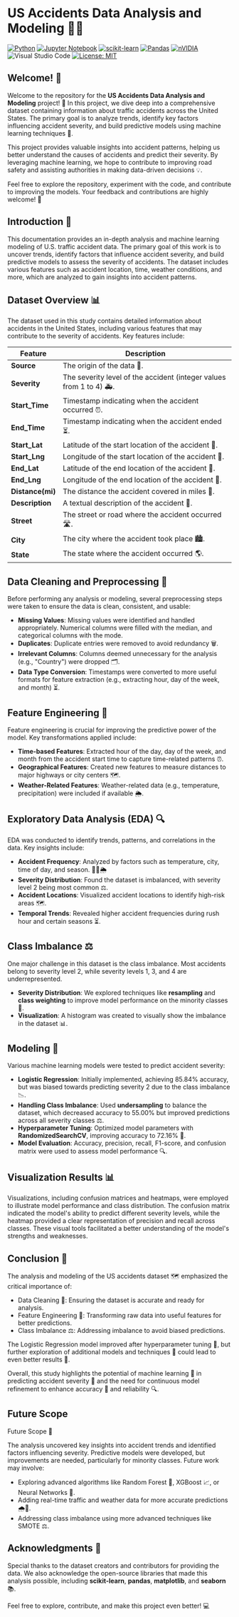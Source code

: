 # US Accidents Data Analysis and Modeling 🚗🚦
[![Python](https://img.shields.io/badge/python-3670A0?logo=python&logoColor=ffdd54)](https://www.python.org)
[![Jupyter Notebook](https://img.shields.io/badge/jupyter-%23FA0F00.svg?logo=jupyter&logoColor=white)](https://jupyter.org)
[![scikit-learn](https://img.shields.io/badge/scikit--learn-%23F7931E.svg?logo=scikit-learn&logoColor=white)](https://scikit-learn.org/stable/index.html)
[![Pandas](https://img.shields.io/badge/pandas-%23150458.svg?logo=pandas&logoColor=white)](https://pandas.pydata.org)
[![nVIDIA](https://img.shields.io/badge/nVIDIA-%2376B900.svg?logo=nVIDIA&logoColor=white)](https://www.nvidia.com/en-in/geforce/)  
![Visual Studio Code](https://img.shields.io/badge/Visual%20Studio%20Code-0078d7.svg?logo=visual-studio-code&logoColor=white)
[![License: MIT](https://img.shields.io/badge/License-MIT-yellow.svg)](https://opensource.org/licenses/MIT)

## Welcome! 🎉

Welcome to the repository for the **US Accidents Data Analysis and Modeling** project! 🚗 In this project, we dive deep into a comprehensive dataset containing information about traffic accidents across the United States. The primary goal is to analyze trends, identify key factors influencing accident severity, and build predictive models using machine learning techniques 🤖.

This project provides valuable insights into accident patterns, helping us better understand the causes of accidents and predict their severity. By leveraging machine learning, we hope to contribute to improving road safety and assisting authorities in making data-driven decisions 💡. 

Feel free to explore the repository, experiment with the code, and contribute to improving the models. Your feedback and contributions are highly welcome! 🙌


## Introduction 📖

This documentation provides an in-depth analysis and machine learning modeling of U.S. traffic accident data. The primary goal of this work is to uncover trends, identify factors that influence accident severity, and build predictive models to assess the severity of accidents. The dataset includes various features such as accident location, time, weather conditions, and more, which are analyzed to gain insights into accident patterns.

## Dataset Overview 📊

The dataset used in this study contains detailed information about accidents in the United States, including various features that may contribute to the severity of accidents. Key features include:

| **Feature**         | **Description**                                                       |
|---------------------|-----------------------------------------------------------------------|
| **Source**          | The origin of the data 📡.                                            |
| **Severity**        | The severity level of the accident (integer values from 1 to 4) 🚑.  |
| **Start_Time**      | Timestamp indicating when the accident occurred ⏰.                   |
| **End_Time**        | Timestamp indicating when the accident ended ⏳.                      |
| **Start_Lat**       | Latitude of the start location of the accident 📍.                    |
| **Start_Lng**       | Longitude of the start location of the accident 📍.                   |
| **End_Lat**         | Latitude of the end location of the accident 📍.                      |
| **End_Lng**         | Longitude of the end location of the accident 📍.                     |
| **Distance(mi)**    | The distance the accident covered in miles 🚗.                        |
| **Description**     | A textual description of the accident 📝.                             |
| **Street**          | The street or road where the accident occurred 🛣️.                    |
| **City**            | The city where the accident took place 🏙️.                           |
| **State**           | The state where the accident occurred 🌎.                             |

## Data Cleaning and Preprocessing 🧹

Before performing any analysis or modeling, several preprocessing steps were taken to ensure the data is clean, consistent, and usable:

- **Missing Values**: Missing values were identified and handled appropriately. Numerical columns were filled with the median, and categorical columns with the mode.
- **Duplicates**: Duplicate entries were removed to avoid redundancy 🗑️.
- **Irrelevant Columns**: Columns deemed unnecessary for the analysis (e.g., "Country") were dropped 🗂️.
- **Data Type Conversion**: Timestamps were converted to more useful formats for feature extraction (e.g., extracting hour, day of the week, and month) ⏳.

## Feature Engineering 🔧

Feature engineering is crucial for improving the predictive power of the model. Key transformations applied include:

- **Time-based Features**: Extracted hour of the day, day of the week, and month from the accident start time to capture time-related patterns ⏰.
- **Geographical Features**: Created new features to measure distances to major highways or city centers 🗺️.
- **Weather-Related Features**: Weather-related data (e.g., temperature, precipitation) were included if available 🌦️.

## Exploratory Data Analysis (EDA) 🔍

EDA was conducted to identify trends, patterns, and correlations in the data. Key insights include:

- **Accident Frequency**: Analyzed by factors such as temperature, city, time of day, and season. 🚶‍♂️🌦️
- **Severity Distribution**: Found the dataset is imbalanced, with severity level 2 being most common ⚖️.
- **Accident Locations**: Visualized accident locations to identify high-risk areas 🗺️.
- **Temporal Trends**: Revealed higher accident frequencies during rush hour and certain seasons ⏳.

## Class Imbalance ⚖️

One major challenge in this dataset is the class imbalance. Most accidents belong to severity level 2, while severity levels 1, 3, and 4 are underrepresented.

- **Severity Distribution**: We explored techniques like **resampling** and **class weighting** to improve model performance on the minority classes 🎯.
- **Visualization**: A histogram was created to visually show the imbalance in the dataset 📊.

## Modeling 🧠

Various machine learning models were tested to predict accident severity:

- **Logistic Regression**: Initially implemented, achieving 85.84% accuracy, but was biased towards predicting severity 2 due to the class imbalance 📉.
- **Handling Class Imbalance**: Used **undersampling** to balance the dataset, which decreased accuracy to 55.00% but improved predictions across all severity classes ⚖️.
- **Hyperparameter Tuning**: Optimized model parameters with **RandomizedSearchCV**, improving accuracy to 72.16% 🔧.
- **Model Evaluation**: Accuracy, precision, recall, F1-score, and confusion matrix were used to assess model performance 🔍.


## Visualization Results 📊

Visualizations, including confusion matrices and heatmaps, were employed to illustrate model performance and class distribution. The confusion matrix indicated the model's ability to predict different severity levels, while the heatmap provided a clear representation of precision and recall across classes. These visual tools facilitated a better understanding of the model's strengths and weaknesses.

## Conclusion 🎯

The analysis and modeling of the US accidents dataset 🗺️ emphasized the critical importance of:

- Data Cleaning 🧹: Ensuring the dataset is accurate and ready for analysis.
- Feature Engineering 🔧: Transforming raw data into useful features for better predictions.
- Class Imbalance ⚖️: Addressing imbalance to avoid biased predictions.

The Logistic Regression model improved after hyperparameter tuning 🔧, but further exploration of additional models and techniques 🤖 could lead to even better results 🚀.

Overall, this study highlights the potential of machine learning 🤖 in predicting accident severity 🚗 and the need for continuous model refinement to enhance accuracy 🎯 and reliability 🔍.

## Future Scope

Future Scope 🚀

The analysis uncovered key insights into accident trends and identified factors influencing severity. Predictive models were developed, but improvements are needed, particularly for minority classes. Future work may involve:

- Exploring advanced algorithms like Random Forest 🌲, XGBoost 📈, or Neural Networks 🧠.
- Adding real-time traffic and weather data for more accurate predictions 🌧️🚗.
- Addressing class imbalance using more advanced techniques like SMOTE ⚖️.

## Acknowledgments 🙏

Special thanks to the dataset creators and contributors for providing the data. We also acknowledge the open-source libraries that made this analysis possible, including **scikit-learn**, **pandas**, **matplotlib**, and **seaborn** 📚.

Feel free to explore, contribute, and make this project even better! 💻
